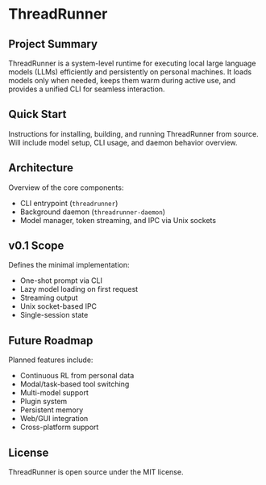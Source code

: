 # ThreadRunner

## Project Summary

ThreadRunner is a system-level runtime for executing local large language models (LLMs) efficiently and persistently on personal machines. It loads models only when needed, keeps them warm during active use, and provides a unified CLI for seamless interaction.

## Quick Start

Instructions for installing, building, and running ThreadRunner from source. Will include model setup, CLI usage, and daemon behavior overview.

## Architecture

Overview of the core components:
- CLI entrypoint (`threadrunner`)
- Background daemon (`threadrunner-daemon`)
- Model manager, token streaming, and IPC via Unix sockets

## v0.1 Scope

Defines the minimal implementation:
- One-shot prompt via CLI
- Lazy model loading on first request
- Streaming output
- Unix socket-based IPC
- Single-session state

## Future Roadmap

Planned features include:
- Continuous RL from personal data
- Modal/task-based tool switching
- Multi-model support
- Plugin system
- Persistent memory
- Web/GUI integration
- Cross-platform support

## License

ThreadRunner is open source under the MIT license.
